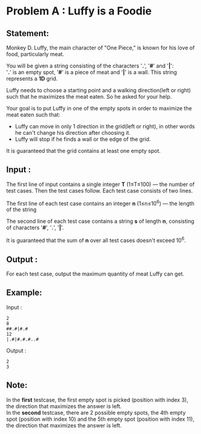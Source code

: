 # Problem A : Luffy is a Foodie

## Statement:




Monkey D. Luffy, the main character of "One Piece," is known for his love of food, particularly meat.

You will be given a string consisting of the characters '**.**', '**#**' and '**|**':<br> '**.**' is an empty spot, '**#**' is a piece of meat and '**|**' is a wall. This string represents a **1D** grid.  

Luffy needs to choose a starting point and a walking direction(left or right) such that he maximizes the meat eaten.
So he asked for your help.

Your goal is to put Luffy in one of the empty spots in order to maximize the meat eaten such that:

- Luffy can move in only 1 direction in the grid(left or right), in other words he can't change his direction after choosing it.
- Luffy will stop if he finds a wall or the edge of the grid.

It is guaranteed that the grid contains at least one empty spot.

## Input :
The first line of input contains a single integer **T** (1≤T≤100) — the number of test cases. Then the test cases follow. Each test case consists of two lines.

The first line of each test case contains an integer **n** (1≤n≤10<sup>6</sup>) — the length of the string

The second line of each test case contains a string **s** of length **n**, consisting of characters '**#**', '**.**', '**|**'.

It is guaranteed that the sum of **n** over all test cases doesn't exceed 10<sup>6</sup>.
## Output :
For each test case, output the maximum quantity of meat Luffy can get.

## Example:
Input :  

```
2
8
##.#|#.#
12
|.#|#.#.#..#
```

Output :  

```
2
3
```
## Note:
In the **first** testcase, the first empty spot is picked (position with index 3), the direction that maximizes the answer is left.
<br>In the **second** testcase, there are 2 possible empty spots, the 4th empty spot (position with index 10) and the 5th empty spot (position with index 11), the direction that maximizes the answer is left.
